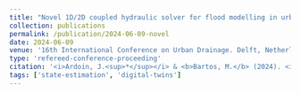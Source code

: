 ```yaml
---
title: "Novel 1D/2D coupled hydraulic solver for flood modelling in urban watersheds"
collection: publications
permalink: /publication/2024-06-09-novel
date: 2024-06-09
venue: '16th International Conference on Urban Drainage. Delft, Netherlands.'
type: 'refereed-conference-proceeding'
citation: '<i>Ardoin, J.<sup>*</sup></i> & <b>Bartos, M.</b> (2024). <i>Novel 1D/2D coupled hydraulic solver for flood modelling in urban watersheds.</i> 16th International Conference on Urban Drainage. Delft, Netherlands.'
tags: ['state-estimation', 'digital-twins']
---
```

